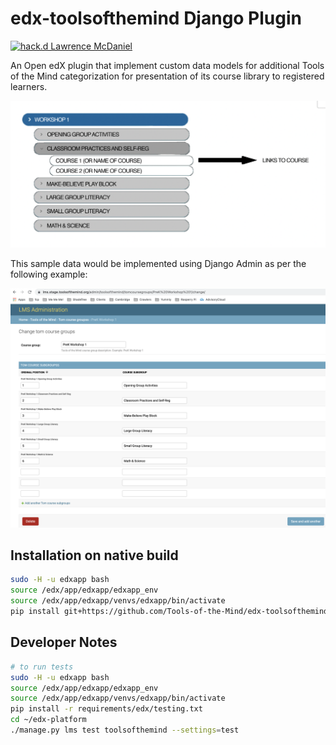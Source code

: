 # edx-toolsofthemind Django Plugin

[![hack.d Lawrence McDaniel](https://img.shields.io/badge/hack.d-Lawrence%20McDaniel-orange.svg)](https://lawrencemcdaniel.com)


An Open edX plugin that implement custom data models for additional Tools of the Mind categorization for presentation of its course library to registered learners.

![UI Sample Data](doc/ui-spec.png "Sample Data")

This sample data would be implemented using Django Admin as per the following example:

![Django Admin Sample Data](doc/django-admin-sample.png "Django Admin Sample Data")


## Installation on native build


```bash
sudo -H -u edxapp bash
source /edx/app/edxapp/edxapp_env
source /edx/app/edxapp/venvs/edxapp/bin/activate
pip install git+https://github.com/Tools-of-the-Mind/edx-toolsofthemind.git
```

## Developer Notes

```bash
# to run tests
sudo -H -u edxapp bash
source /edx/app/edxapp/edxapp_env
source /edx/app/edxapp/venvs/edxapp/bin/activate
pip install -r requirements/edx/testing.txt
cd ~/edx-platform
./manage.py lms test toolsofthemind --settings=test
```
